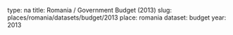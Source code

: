 type: na
title: Romania / Government Budget (2013)
slug: places/romania/datasets/budget/2013
place: romania
dataset: budget
year: 2013

